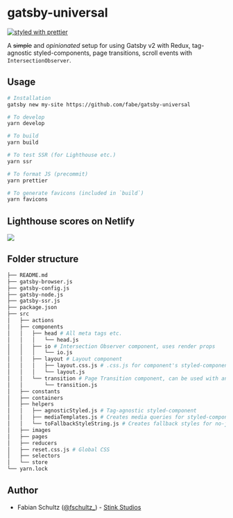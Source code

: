 # gatsby-universal

[![styled with prettier](https://img.shields.io/badge/styled_with-prettier-ff69b4.svg)](https://github.com/prettier/prettier)

A ~~simple~~ and *opinionated* setup for using Gatsby v2 with Redux, tag-agnostic styled-components, page transitions, scroll events with `IntersectionObserver`.

## Usage

```bash
# Installation
gatsby new my-site https://github.com/fabe/gatsby-universal

# To develop
yarn develop

# To build
yarn build

# To test SSR (for Lighthouse etc.)
yarn ssr

# To format JS (precommit)
yarn prettier

# To generate favicons (included in `build`)
yarn favicons
```

## Lighthouse scores on Netlify

![](https://i.imgur.com/jSG7hSz.png)

## Folder structure
```bash
├── README.md
├── gatsby-browser.js
├── gatsby-config.js
├── gatsby-node.js
├── gatsby-ssr.js
├── package.json
├── src
│   ├── actions
│   ├── components
│   │   ├── head # All meta tags etc.
│   │   │   └── head.js
│   │   ├── io # Intersection Observer component, uses render props
│   │   │   └── io.js
│   │   ├── layout # Layout component
│   │   │   ├── layout.css.js # .css.js for component's styled-components
│   │   │   └── layout.js
│   │   └── transition # Page Transition component, can be used with any other
│   │       └── transition.js
│   ├── constants
│   ├── containers
│   ├── helpers
│   │   ├── agnosticStyled.js # Tag-agnostic styled-component
│   │   ├── mediaTemplates.js # Creates media queries for styled-components
│   │   └── toFallbackStyleString.js # Creates fallback styles for no-js page transitions
│   ├── images
│   ├── pages
│   ├── reducers
│   ├── reset.css.js # Global CSS
│   ├── selectors
│   └── store
└── yarn.lock
```

## Author

* Fabian Schultz ([@fschultz\_](https://twitter.com/fschultz_)) - [Stink Studios](https://stinkstudios.com)
